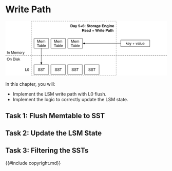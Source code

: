 # Write Path

![Chapter Overview](./lsm-tutorial/week1-05-overview.svg)

In this chapter, you will:

* Implement the LSM write path with L0 flush.
* Implement the logic to correctly update the LSM state.

## Task 1: Flush Memtable to SST

## Task 2: Update the LSM State

## Task 3: Filtering the SSTs

{{#include copyright.md}}
